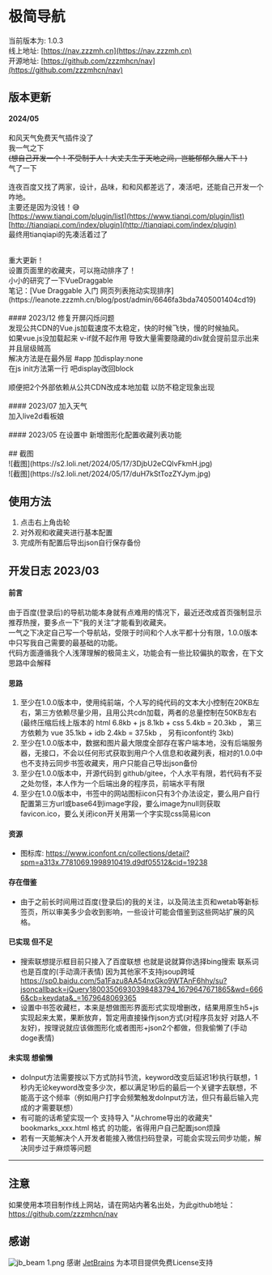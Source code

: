 # 极简导航
当前版本为: 1.0.3 <br>
线上地址: [https://nav.zzzmh.cn](https://nav.zzzmh.cn) <br>
开源地址: [https://github.com/zzzmhcn/nav](https://github.com/zzzmhcn/nav) <br>

## 版本更新

#### 2024/05
和风天气免费天气插件没了<br>
我一气之下<br>
~~(想自己开发一个！不受制于人！大丈夫生于天地之间，岂能郁郁久居人下！)~~ <br>
气了一下<br>
<br>
连夜百度又找了两家，设计，品味，和和风都差远了，凑活吧，还能自己开发一个咋地。<br>
主要还是因为没钱！😅<br>
[https://www.tianqi.com/plugin/list](https://www.tianqi.com/plugin/list)<br>
[http://tianqiapi.com/index/plugin](http://tianqiapi.com/index/plugin)<br>
最终用tianqiapi的先凑活着过了<br>

<br>
重大更新！<br>
设置页面里的收藏夹，可以拖动排序了！<br>
小小的研究了一下VueDraggable<br>
笔记：[Vue Draggable 入门 网页列表拖动实现排序](https://leanote.zzzmh.cn/blog/post/admin/6646fa3bda7405001404cd19) <br>

<br>
#### 2023/12
修复开屏闪烁问题<br>
发现公共CDN的Vue.js加载速度不太稳定，快的时候飞快，慢的时候抽风。<br>
如果vue.js没加载起来 v-if就不起作用 导致大量需要隐藏的div就会提前显示出来 并且层级贼高<br>
解决方法是在最外层 #app 加display:none<br>
在js init方法第一行 吧display改回block<br>
<br>
顺便把2个外部依赖从公共CDN改成本地加载 以防不稳定现象出现<br>
<br>
#### 2023/07
加入天气<br>
加入live2d看板娘<br>
<br>
#### 2023/05
在设置中 新增图形化配置收藏列表功能<br>
<br>
## 截图
<br>
![截图](https://s2.loli.net/2024/05/17/3DjbU2eCQIvFkmH.jpg)
<br>
![截图](https://s2.loli.net/2024/05/17/duH7kStTozZYJym.jpg)
<br>

## 使用方法
 1. 点击右上角齿轮
 2. 对外观和收藏夹进行基本配置
 3. 完成所有配置后导出json自行保存备份


## 开发日志 2023/03

#### 前言
由于百度(登录后)的导航功能本身就有点难用的情况下，最近还改成首页强制显示推荐热搜，要多点一下“我的关注”才能看到收藏夹。 <br>
一气之下决定自己写一个导航站，受限于时间和个人水平都十分有限，1.0.0版本中只写我自己需要的最基础的功能。 <br>
代码方面遵循我个人浅薄理解的极简主义，功能会有一些比较偏执的取舍，在下文思路中会解释 <br>
 
#### 思路
 1. 至少在1.0.0版本中，使用纯前端，个人写的纯代码的文本大小控制在20KB左右，第三方依赖尽量少用，且用公共cdn加载，两者的总量控制在50KB左右 (最终压缩后线上版本的 html 6.8kb + js 8.1kb + css 5.4kb = 20.3kb ， 第三方依赖为 vue 35.1kb + idb 2.4kb = 37.5kb ， 另有iconfont约 3kb)
 2. 至少在1.0.0版本中，数据和图片最大限度全部存在客户端本地，没有后端服务器，无接口，不会以任何形式获取到用户个人信息和收藏列表，相对的1.0.0中也不支持云同步书签收藏夹，用户只能自己导出json备份
 2. 至少在1.0.0版本中，开源代码到 github/gitee，个人水平有限，若代码有不妥之处勿怪，本人作为一个后端出身的程序员，前端水平有限
 3. 至少在1.0.0版本中，书签中的网站图标icon只有3个办法设定，要么用户自行配置第三方url或base64到image字段，要么image为null则获取favicon.ico，要么关闭icon开关用第一个字实现css简易icon

#### 资源
 - 图标库: https://www.iconfont.cn/collections/detail?spm=a313x.7781069.1998910419.d9df05512&cid=19238

#### 存在借鉴
 - 由于之前长时间用过百度(登录后)的我的关注，以及简法主页和wetab等新标签页，所以审美多少会收到影响，一些设计可能会借鉴到这些网站扩展的风格。
 
#### 已实现 但不足
 - 搜索联想提示框目前只接入了百度联想 也就是说就算你选择bing搜索 联系词也是百度的(手动滴汗表情) 因为其他家不支持jsoup跨域 https://sp0.baidu.com/5a1Fazu8AA54nxGko9WTAnF6hhy/su?jsoncallback=jQuery18003506930398483794_1679647671865&wd=6666&cb=keydata&_=1679648069365
 - 设置中书签收藏栏，本来是想做图形界面形式实现增删改，结果用原生h5+js实现起来太累，果断放弃，暂定用直接操作json方式(对程序员友好 对路人不友好)，按理说就应该做图形化或者图形+json2个都做，但我偷懒了(手动doge表情)
 
#### 未实现 想偷懒
 - doInput方法需要按以下方式防抖节流，keyword改变后延迟1秒执行联想，1秒内无论keyword改变多少次，都以满足1秒后的最后一个关键字去联想，不能高于这个频率（例如用户打字会频繁触发doInput方法，但只有最后输入完成的才需要联想）
 - 有可能的话希望实现一个 支持导入 "从chrome导出的收藏夹" bookmarks_xxx.html 格式 的功能，省得用户自己配置json烦躁
 - 若有一天能解决个人开发者能接入微信扫码登录，可能会实现云同步功能，解决同步过于麻烦等问题

---

## 注意
如果使用本项目制作线上网站，请在网站内著名出处，为此github地址：https://github.com/zzzmhcn/nav

## 感谢
![jb_beam _1_.png](https://s2.loli.net/2023/06/02/caw4KmEWXbOMTFy.png)
感谢 [JetBrains](https://jb.gg/OpenSourceSupport) 为本项目提供免费License支持
